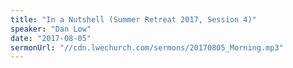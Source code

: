 ```yaml
---
title: "In a Nutshell (Summer Retreat 2017, Session 4)"
speaker: "Dan Low"
date: "2017-08-05"
sermonUrl: "//cdn.lwechurch.com/sermons/20170805_Morning.mp3"
---
```

